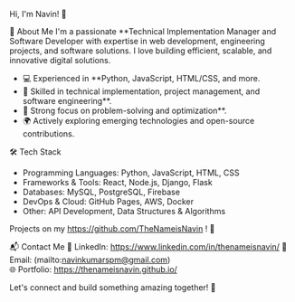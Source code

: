 Hi, I'm Navin! 👋

🚀 About Me
I'm a passionate **Technical Implementation Manager and Software Developer with expertise in web development, engineering projects, and software solutions. 
I love building efficient, scalable, and innovative digital solutions.

- 💻 Experienced in **Python, JavaScript, HTML/CSS, and more.
- 🔧 Skilled in technical implementation, project management, and software engineering**.
- 🎯 Strong focus on problem-solving and optimization**.
- 🌍 Actively exploring emerging technologies and open-source contributions.

🛠️ Tech Stack
- Programming Languages: Python, JavaScript, HTML, CSS
- Frameworks & Tools: React, Node.js, Django, Flask
- Databases: MySQL, PostgreSQL, Firebase
- DevOps & Cloud: GitHub Pages, AWS, Docker
- Other: API Development, Data Structures & Algorithms

Projects on my https://github.com/TheNameisNavin ! 🚀

📬 Contact Me
💼 LinkedIn: https://www.linkedin.com/in/thenameisnavin/
📧 Email: (mailto:navinkumarspm@gmail.com)  
🌐 Portfolio: https://thenameisnavin.github.io/

Let's connect and build something amazing together! 🚀

